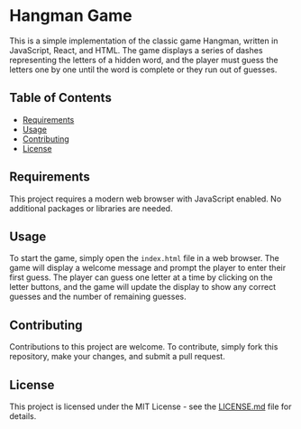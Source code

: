 <!-- Title -->
<h1>Hangman Game</h1>
<!-- Description -->
<p>
  This is a simple implementation of the classic game Hangman, written in JavaScript, React, and HTML. The game displays a series of dashes representing the letters of a hidden word, and the player must guess the letters one by one until the word is complete or they run out of guesses.
</p>
<!-- Table of Contents -->
<h2>Table of Contents</h2>
<ul>
  <li><a href="#requirements">Requirements</a></li>
  <li><a href="#usage">Usage</a></li>
  <li><a href="#contributing">Contributing</a></li>
  <li><a href="#license">License</a></li>
</ul>
<!-- Requirements -->
<h2 id="requirements">Requirements</h2>
<p>
  This project requires a modern web browser with JavaScript enabled. No additional packages or libraries are needed.
</p>
<!-- Usage -->
<h2 id="usage">Usage</h2>
<p>
  To start the game, simply open the <code>index.html</code> file in a web browser. The game will display a welcome message and prompt the player to enter their first guess. The player can guess one letter at a time by clicking on the letter buttons, and the game will update the display to show any correct guesses and the number of remaining guesses.
</p>
<!-- Contributing -->
<h2 id="contributing">Contributing</h2>
<p>
  Contributions to this project are welcome. To contribute, simply fork this repository, make your changes, and submit a pull request.
</p>
<!-- License -->
<h2 id="license">License</h2>
<p>
  This project is licensed under the MIT License - see the <a href="LICENSE.md">LICENSE.md</a> file for details.
</p> 
